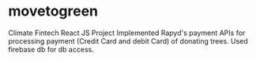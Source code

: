 # movetogreen
Climate Fintech React JS Project
Implemented Rapyd's payment APIs for processing payment (Credit Card and debit Card) of donating trees.
Used firebase db for db access.
